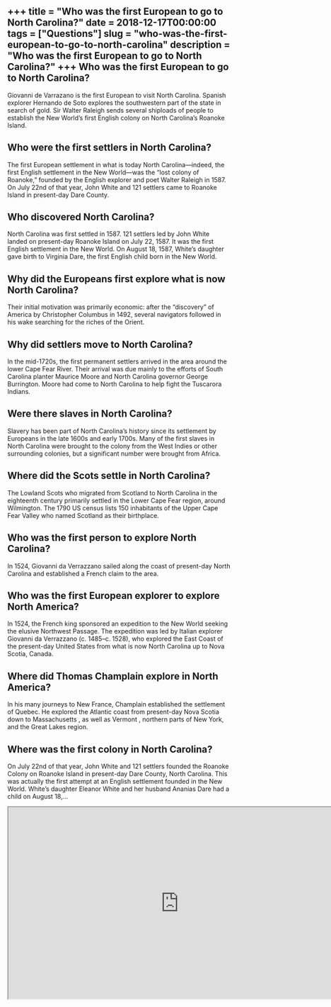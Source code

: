 +++
title = "Who was the first European to go to North Carolina?"
date = 2018-12-17T00:00:00
tags = ["Questions"]
slug = "who-was-the-first-european-to-go-to-north-carolina"
description = "Who was the first European to go to North Carolina?"
+++
Who was the first European to go to North Carolina?
---------------------------------------------------

Giovanni de Varrazano is the first European to visit North Carolina. Spanish explorer Hernando de Soto explores the southwestern part of the state in search of gold. Sir Walter Raleigh sends several shiploads of people to establish the New World’s first English colony on North Carolina’s Roanoke Island.

Who were the first settlers in North Carolina?
----------------------------------------------

The first European settlement in what is today North Carolina—indeed, the first English settlement in the New World—was the “lost colony of Roanoke,” founded by the English explorer and poet Walter Raleigh in 1587. On July 22nd of that year, John White and 121 settlers came to Roanoke Island in present-day Dare County.

Who discovered North Carolina?
------------------------------

North Carolina was first settled in 1587. 121 settlers led by John White landed on present-day Roanoke Island on July 22, 1587. It was the first English settlement in the New World. On August 18, 1587, White’s daughter gave birth to Virginia Dare, the first English child born in the New World.

Why did the Europeans first explore what is now North Carolina?
---------------------------------------------------------------

Their initial motivation was primarily economic: after the “discovery” of America by Christopher Columbus in 1492, several navigators followed in his wake searching for the riches of the Orient.

Why did settlers move to North Carolina?
----------------------------------------

In the mid-1720s, the first permanent settlers arrived in the area around the lower Cape Fear River. Their arrival was due mainly to the efforts of South Carolina planter Maurice Moore and North Carolina governor George Burrington. Moore had come to North Carolina to help fight the Tuscarora Indians.

Were there slaves in North Carolina?
------------------------------------

Slavery has been part of North Carolina’s history since its settlement by Europeans in the late 1600s and early 1700s. Many of the first slaves in North Carolina were brought to the colony from the West Indies or other surrounding colonies, but a significant number were brought from Africa.

Where did the Scots settle in North Carolina?
---------------------------------------------

The Lowland Scots who migrated from Scotland to North Carolina in the eighteenth century primarily settled in the Lower Cape Fear region, around Wilmington. The 1790 US census lists 150 inhabitants of the Upper Cape Fear Valley who named Scotland as their birthplace.

Who was the first person to explore North Carolina?
---------------------------------------------------

In 1524, Giovanni da Verrazzano sailed along the coast of present-day North Carolina and established a French claim to the area.

Who was the first European explorer to explore North America?
-------------------------------------------------------------

In 1524, the French king sponsored an expedition to the New World seeking the elusive Northwest Passage. The expedition was led by Italian explorer Giovanni da Verrazzano (c. 1485–c. 1528), who explored the East Coast of the present-day United States from what is now North Carolina up to Nova Scotia, Canada.

Where did Thomas Champlain explore in North America?
----------------------------------------------------

In his many journeys to New France, Champlain established the settlement of Quebec. He explored the Atlantic coast from present-day Nova Scotia down to Massachusetts , as well as Vermont , northern parts of New York, and the Great Lakes region.

Where was the first colony in North Carolina?
---------------------------------------------

On July 22nd of that year, John White and 121 settlers founded the Roanoke Colony on Roanoke Island in present-day Dare County, North Carolina. This was actually the first attempt at an English settlement founded in the New World. White’s daughter Eleanor White and her husband Ananias Dare had a child on August 18,…

<iframe allow="accelerometer; autoplay; clipboard-write; encrypted-media; gyroscope; picture-in-picture" allowfullscreen="" class="__youtube_prefs__  epyt-is-override  no-lazyload" data-no-lazy="1" data-origheight="433" data-origwidth="770" data-skipgform_ajax_framebjll="" height="433" id="_ytid_19057" loading="lazy" src="https://www.youtube.com/embed/IukSa8wWzL8?enablejsapi=1&autoplay=0&cc_load_policy=0&cc_lang_pref=&iv_load_policy=1&loop=0&modestbranding=0&rel=1&fs=1&playsinline=0&autohide=2&theme=dark&color=red&controls=1&" title="YouTube player" width="770"></iframe>